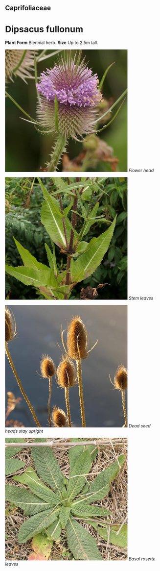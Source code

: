 ## Caprifoliaceae
# Dipsacus fullonum
 **Plant Form** Biennial herb. **Size** Up to 2.5m tall.


![Flower head](80327_P1088753.jpg)
 *Flower head* 

![Stem leaves](80323_P1088741.jpg)
 *Stem leaves* 

![Dead seed heads stay upright](81259_P1033916.jpg)
 *Dead seed heads stay upright* 

![Basal rosette leaves](82773_P1077683.jpg)
 *Basal rosette leaves* 

